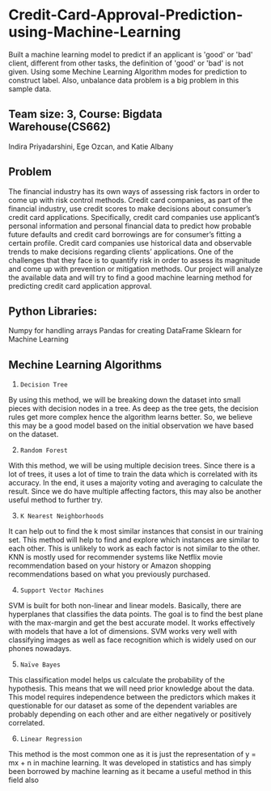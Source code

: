 # Credit-Card-Approval-Prediction-using-Machine-Learning
Built a machine learning model to predict if an applicant is 'good' or 'bad' client, different from other tasks, the definition of 'good' or 'bad' is not given. Using some Mechine Learning Algorithm modes for prediction to construct label. Also, unbalance data problem is a big problem in this sample data.

## Team size: 3, Course: Bigdata Warehouse(CS662)
Indira Priyadarshini, Ege Ozcan, and Katie Albany

## Problem
The financial industry has its own ways of assessing risk factors in order to come up with risk control methods. Credit card companies, as part of the financial industry, use credit scores to make decisions about consumer’s credit card applications. Specifically, credit card companies use applicant’s personal information and personal financial data to predict how probable future defaults and credit card borrowings are for consumer’s fitting a certain profile. Credit card companies use historical data and observable trends to make decisions regarding clients’ applications. One of the challenges that they face is to quantify risk in order to assess its magnitude and come up with prevention or mitigation methods.
Our project will analyze the available data and will try to find a good machine learning method for predicting credit card application approval.

## Python Libraries:
Numpy for handling arrays
Pandas for creating DataFrame
Sklearn for Machine Learning

## Mechine Learning Algorithms
1.     Decision Tree
By using this method, we will be breaking down the dataset into small pieces with decision nodes in a tree. As deep as the tree gets, the decision rules get more complex hence the algorithm learns better. So, we believe this may be a good model based on the initial observation we have based on the dataset.
 
2.     Random Forest
With this method, we will be using multiple decision trees. Since there is a lot of trees, it uses a lot of time to train the data which is correlated with its accuracy. In the end, it uses a majority voting and averaging to calculate the result. Since we do have multiple affecting factors, this may also be another useful method to further try.
 
3.     K Nearest Neighborhoods
It can help out to find the k most similar instances that consist in our training set. This method will help to find and explore which instances are similar to each other. This is unlikely to work as each factor is not similar to the other. KNN is mostly used for recommender systems like Netflix movie recommendation based on your history or Amazon shopping recommendations based on what you previously purchased.
 
4.     Support Vector Machines
SVM is built for both non-linear and linear models. Basically, there are hyperplanes that classifies the data points. The goal is to find the best plane with the max-margin and get the best accurate model. It works effectively with models that have a lot of dimensions. SVM works very well with classifying images as well as face recognition which is widely used on our phones nowadays.
 
5.     Naïve Bayes
This classification model helps us calculate the probability of the hypothesis. This means that we will need prior knowledge about the data. This model requires independence between the predictors which makes it questionable for our dataset as some of the dependent variables are probably depending on each other and are either negatively or positively correlated.
 
6.     Linear Regression
This method is the most common one as it is just the representation of y = mx + n in machine learning. It was developed in statistics and has simply been borrowed by machine learning as it became a useful method in this field also

